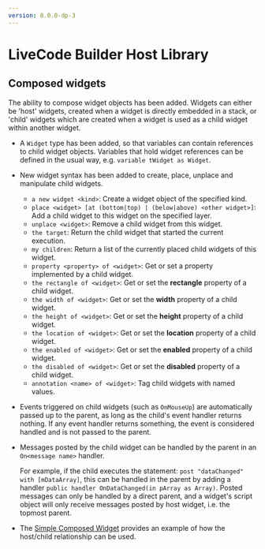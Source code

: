 ```yaml
---
version: 8.0.0-dp-3
---
```

# LiveCode Builder Host Library

## Composed widgets

The ability to compose widget objects has been added. Widgets can
either be 'host' widgets, created when a widget is directly embedded
in a stack, or 'child' widgets which are created when a widget is used
as a child widget within another widget.

* A `Widget` type has been added, so that variables can contain
  references to child widget objects.  Variables that hold widget
  references can be defined in the usual way, e.g.  `variable tWidget
  as Widget`.

* New widget syntax has been added to create, place, unplace and
  manipulate child widgets.

  * `a new widget <kind>`: Create a widget object of the specified kind.
  * `place <widget> [at (bottom|top) | (below|above) <other widget>]`: Add a child widget to this widget on the specified layer.
  * `unplace <widget>`: Remove a child widget from this widget.
  * `the target`: Return the child widget that started the current execution.
  * `my children`: Return a list of the currently placed child widgets of this widget.
  * `property <property> of <widget>`: Get or set a property implemented by a child widget.
  * `the rectangle of <widget>`: Get or set the **rectangle** property of a child widget.
  * `the width of <widget>`: Get or set the **width** property of a child widget.
  * `the height of <widget>`: Get or set the **height** property of a child widget.
  * `the location of <widget>`: Get or set the **location** property of a child widget.
  * `the enabled of <widget>`: Get or set the **enabled** property of a child widget.
  * `the disabled of <widget>`: Get or set the **disabled** property of a child widget.
  * `annotation <name> of <widget>`: Tag child widgets with named values.

* Events triggered on child widgets (such as `OnMouseUp`) are
  automatically passed up to the parent, as long as the child's event
  handler returns nothing. If any event handler returns something, the
  event is considered handled and is not passed to the parent.

* Messages posted by the child widget can be handled by the parent in
  an `On<message name>` handler.

  For example, if the child executes the statement: `post
  "dataChanged" with [mDataArray]`, this can be handled in the parent
  by adding a handler `public handler OnDataChanged(in pArray as
  Array)`.  Posted messages can only be handled by a direct parent,
  and a widget's script object will only receive messages posted by
  host widget, i.e. the topmost parent.

* The [Simple Composed Widget](https://github.com/livecode/livecode/blob/develop/extensions/widgets/simplecomposed/simplecomposed.lcb)
  provides an example of how the host/child relationship can be used.

